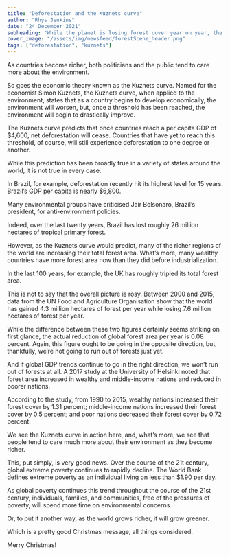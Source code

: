 ```yaml
---
title: "Deforestation and the Kuznets curve"
author: "Rhys Jenkins"
date: "24 December 2021"
subheading: "While the planet is losing forest cover year on year, the picture isn't as bad as it might seem."
cover_image: "/assets/img/newsfeed/forestScene_header.png"  
tags: ["deforestation", "kuznets"]
---
```


As countries become richer, both politicians and the public tend to care more about the environment. 

So goes the economic theory known as the Kuznets curve. Named for the economist Simon Kuznets, the Kuznets curve, when applied to the environment, states that as a country begins to develop economically, the environment will worsen, but, once a threshold has been reached, the environment will begin to drastically improve.

The Kuznets curve predicts that once countries reach a per capita GDP of $4,600, net deforestation will cease. Countries that have yet to reach this threshold, of course, will still experience deforestation to one degree or another. 

While this prediction has been broadly true in a variety of states around the world, it is not true in every case.

In Brazil, for example, deforestation recently hit its highest level for 15 years. Brazil’s GDP per capita is nearly $6,800.

Many environmental groups have criticised Jair Bolsonaro, Brazil’s president, for anti-environment policies.         

Indeed, over the last twenty years, Brazil has lost roughly 26 million hectares of tropical primary forest. 

However, as the Kuznets curve would predict, many of the richer regions of the world are increasing their total forest area. What’s more, many wealthy countries have more forest area now than they did before industrialization. 

In the last 100 years, for example, the UK has roughly tripled its total forest area. 

This is not to say that the overall picture is rosy. Between 2000 and 2015, data from the UN Food and Agriculture Organisation show that the world has gained 4.3 million hectares of forest per year while losing 7.6 million hectares of forest per year. 

While the difference between these two figures certainly seems striking on first glance, the actual reduction of global forest area per year is 0.08 percent. Again, this figure ought to be going in the opposite direction, but, thankfully, we’re not going to run out of forests just yet.

And if global GDP trends continue to go in the right direction, we won’t run out of forests at all. A 2017 study at the University of Helsinki noted that forest area increased in wealthy and middle-income nations and reduced in poorer nations. 

According to the study, from 1990 to 2015, wealthy nations increased their forest cover by 1.31 percent; middle-income nations increased their forest cover by 0.5 percent; and poor nations decreased their forest cover by 0.72 percent.

We see the Kuznets curve in action here, and, what’s more, we see that people tend to care much more about their environment as they become richer. 

This, put simply, is very good news. Over the course of the 21t century, global extreme poverty continues to rapidly decline. The World Bank defines extreme poverty as an individual living on less than $1.90 per day.  

As global poverty continues this trend throughout the course of the 21st century, individuals, families, and communities, free of the pressures of poverty, will spend more time on environmental concerns. 

Or, to put it another way, as the world grows richer, it will grow greener.

Which is a pretty good Christmas message, all things considered. 

Merry Christmas!